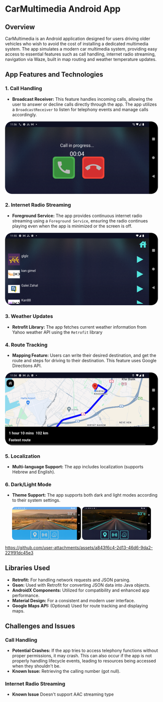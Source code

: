# CarMultimedia Android App

## Overview

CarMultimedia is an Android application designed for users driving older vehicles who wish to avoid the cost of installing a dedicated multimedia system. The app simulates a modern car multimedia system, providing easy access to essential features such as call handling, internet radio streaming, navigation via Waze, built in map routing and weather temperature updates.

## App Features and Technologies

### 1. Call Handling
- **Broadcast Receiver:** This feature handles incoming calls, allowing the user to answer or decline calls directly through the app. The app utilizes a `BroadcastReceiver` to listen for telephony events and manage calls accordingly.


![call_in_progress.png](screenshots%2Fcall_in_progress.png)


### 2. Internet Radio Streaming
- **Foreground Service:** The app provides continuous internet radio streaming using a `Foreground Service`, ensuring the radio continues playing even when the app is minimized or the screen is off.


![radio_stations.png](screenshots%2Fradio_stations.png)


### 3. Weather Updates
- **Retrofit Library:** The app fetches current weather information from Yahoo weather API using the `Retrofit` library

### 4. Route Tracking
- **Mapping Feature:** Users can write their desired destination, and get the route and steps for driving to their destination. This feature uses Google Directions API.


![navigation.png](screenshots%2Fnavigation.png)


### 5. Localization
- **Multi-language Support:** The app includes localization (supports Hebrew and English).

### 6. Dark/Light Mode
- **Theme Support:** The app supports both dark and light modes according to their system settings.

<p align="center">
  <img src="screenshots%2Fhomepage_light.png" alt="Image 1" width="45%">
  <img src="screenshots%2Fhomepage.png" alt="Image 2" width="45%">
</p>



https://github.com/user-attachments/assets/a843f6c4-2d13-46d6-9da2-221f91dc45e3



## Libraries Used

- **Retrofit:** For handling network requests and JSON parsing.
- **Gson:** Used with Retrofit for converting JSON data into Java objects.
- **AndroidX Components:** Utilized for compatibility and enhanced app performance.
- **Material Design:** For a consistent and modern user interface.
- **Google Maps API:** (Optional) Used for route tracking and displaying maps.

## Challenges and Issues

### Call Handling
- **Potential Crashes:** If the app tries to access telephony functions without proper permissions, it may crash. This can also occur if the app is not properly handling lifecycle events, leading to resources being accessed when they shouldn't be.
- **Known Issue:** Retrieving the calling number (got null).

### Internet Radio Streaming
- **Known Issue** Doesn't support AAC streaming type
